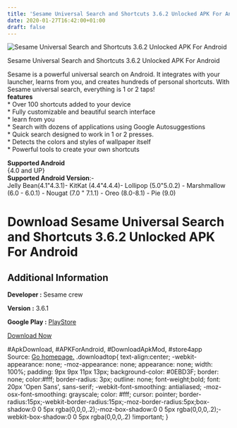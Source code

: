 ```yaml
---
title: 'Sesame Universal Search and Shortcuts 3.6.2 Unlocked APK For Android'
date: 2020-01-27T16:42:00+01:00
draft: false
---
```


![Sesame Universal Search and Shortcuts 3.6.2 Unlocked APK For Android](https://i2.wp.com/apkhome.net/wp-content/uploads/2020/01/Sesame-Universal-Search-and-Shortcuts-3.6.2-Unlocked-1.png "Sesame Universal Search and Shortcuts 3.6.2 Unlocked APK For Android")

  

Sesame Universal Search and Shortcuts 3.6.2 Unlocked APK For Android

Sesame is a powerful universal search on Android. It integrates with your launcher, learns from you, and creates hundreds of personal shortcuts. With Sesame universal search, everything is 1 or 2 taps!  
**features**  
\* Over 100 shortcuts added to your device  
\* Fully customizable and beautiful search interface  
\* learn from you  
\* Search with dozens of applications using Google Autosuggestions  
\* Quick search designed to work in 1 or 2 presses.  
\* Detects the colors and styles of wallpaper itself  
\* Powerful tools to create your own shortcuts

**Supported Android**  
{4.0 and UP}  
**Supported Android Version**:-  
Jelly Bean(4.1"4.3.1)- KitKat (4.4"4.4.4)- Lollipop (5.0"5.0.2) - Marshmallow (6.0 - 6.0.1) - Nougat (7.0 " 7.1.1) - Oreo (8.0-8.1) - Pie (9.0)

Download Sesame Universal Search and Shortcuts 3.6.2 Unlocked APK For Android
=============================================================================

Additional Information
----------------------

**Developer :** Sesame crew

**Version :** 3.6.1

**Google Play :** [PlayStore](https://play.google.com/store/apps/details?id=ninja.sesame.app.edge)

  

[Download Now](https://store4app.co/post/sesame-universal-search-and-shortcuts-3-6-2-unlocked-apk-for-android_1580136593)

  
#ApkDownload, #APKForAndroid, #DownloadApkMod, #store4app  
Source: [Go homepage.](https://store4app.co/post/sesame-universal-search-and-shortcuts-3-6-2-unlocked-apk-for-android_1580136593) .downloadtop{ text-align:center; -webkit-appearance: none; -moz-appearance: none; appearance: none; width: 100%; padding: 9px 9px 11px 13px; background-color: #0EBD3F; border: none; color:#fff; border-radius: 3px; outline: none; font-weight;bold; font: 20px 'Open Sans', sans-serif; -webkit-font-smoothing: antialiased; -moz-osx-font-smoothing: grayscale; color: #fff; cursor: pointer; border-radius:15px;-webkit-border-radius:15px;-moz-border-radius:5px;box-shadow:0 0 5px rgba(0,0,0,.2);-moz-box-shadow:0 0 5px rgba(0,0,0,.2);-webkit-box-shadow:0 0 5px rgba(0,0,0,.2) !important; }